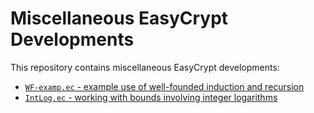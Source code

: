 Miscellaneous EasyCrypt Developments
======================================

This repository contains miscellaneous EasyCrypt developments:

 * [`WF-examp.ec` - example use of well-founded induction and recursion](../master/WF-examp.ec)
 * [`IntLog.ec` - working with bounds involving integer logarithms](../master/IntLog.ec)
 
